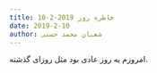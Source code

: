 ```yaml
---
title: خاطره روز 2019-2-10
date: 2019-2-10
author: شعبان محمد حسنی
---
```


امروزم یه روز عادی بود مثل روزای گذشته.